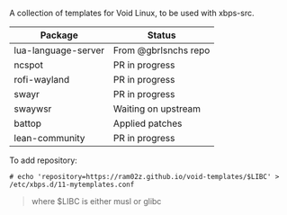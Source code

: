 A collection of templates for Void Linux, to be used with xbps-src.

| Package             | Status              |
| ------------------- | ----------------    |
| lua-language-server | From @gbrlsnchs repo|
| ncspot              | PR in progress      |
| rofi-wayland        | PR in progress      |
| swayr               | PR in progress      |
| swaywsr             | Waiting on upstream |
| battop              | Applied patches     |
| lean-community      | PR in progress      |

To add repository:

```
# echo 'repository=https://ram02z.github.io/void-templates/$LIBC' > /etc/xbps.d/11-mytemplates.conf
```

> where $LIBC is either musl or glibc
